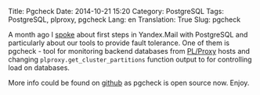 Title: Pgcheck
Date: 2014-10-21 15:20
Category: PostgreSQL
Tags: PostgreSQL, plproxy, pgcheck
Lang: en
Translation: True
Slug: pgcheck

A month ago I [spoke]({filename}/yameetup_video.html) about first steps in Yandex.Mail with PostgreSQL and particularly about our tools to provide fault tolerance. One of them is pgcheck - tool for monitoring backend databases from [PL/Proxy](http://plproxy.projects.pgfoundry.org/doc/tutorial.html) hosts and changing `plproxy.get_cluster_partitions` function output to for controlling load on databases.

More info could be found on [github](https://github.com/yandex/pgcheck) as pgcheck is open source now. Enjoy.
